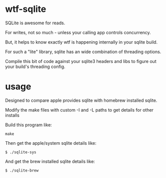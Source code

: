 # wtf-sqlite

SQLite is awesome for reads.

For writes, not so much - unless your calling app controls concurrency.

But, it helps to know exactly wtf is happening internally in your sqlite build.

For such a "lite" library, sqlite has an wide combination of threading options.

Compile this bit of code against your sqlite3 headers and libs to figure out your build's threading config.


# usage

Designed to compare apple provides sqlite with homebrew installed sqlite.

Modify the make files with custom -I and -L paths to get details for other installs

Build this program like:

    make

Then get the apple/system sqlite details like:

    $ ./sqlite-sys
   
And get the brew installed sqlite details like:

    $ ./sqlite-brew